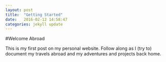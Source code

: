 ```yaml
---
layout: post
title:  "Getting Started"
date:   2016-02-12 14:58:47
categories: jekyll update
---
```

#Welcome Abroad

This is my first post on my personal website. Follow along as I (try to) document my travels abroad and my adventures and projects back home. 
